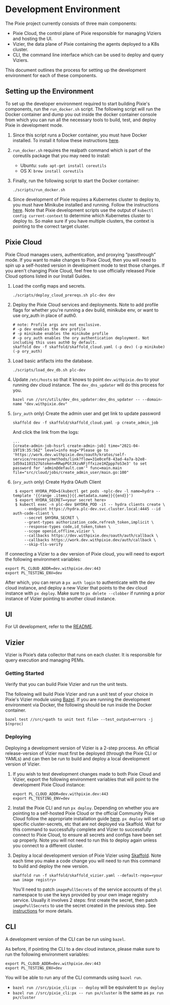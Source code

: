 # Development Environment

The Pixie project currently consists of three main components:

- Pixie Cloud, the control plane of Pixie responsible for managing Viziers and hosting the UI.
- Vizier, the data plane of Pixie containing the agents deployed to a K8s cluster.
- CLI, the command line interface which can be used to deploy and query Viziers.

This document outlines the process for setting up the development environment for each of these components.

## Setting up the Environment
To set up the developer environment required to start building Pixie's components, run the `run_docker.sh` script. The following script will run the Docker container and dump you out inside the docker container console from which you can run all the necessary tools to build, test, and deploy Pixie in development mode.

1. Since this script runs a Docker container, you must have Docker installed. To install it follow these instructions [here](https://docs.docker.com/get-docker/).

2. `run_docker.sh` requires the realpath command which is part of the coreutils package that you may need to install:
    * Ubuntu: `sudo apt-get install coreutils`
    * OS X: `brew install coreutils`

3. Finally, run the following script to start the Docker container:
    ```
    ./scripts/run_docker.sh
    ```

4. Since development of Pixie requires a Kubernetes cluster to deploy to, you must have Minikube installed and running. Follow the instructions [here](https://docs.px.dev/installing-pixie/setting-up-k8s/minikube-setup/). Note that Pixie development scripts use the output of `kubectl config current-context` to determine which Kubernetes cluster to deploy to. So make sure if you have multiple clusters, the context is pointing to the correct target cluster.


## Pixie Cloud
Pixie Cloud manages users, authentication, and proxying “passthrough” mode. If you want to make changes to Pixie Cloud, then you will need to spin up a self-hosted version in development mode to test those changes. If you aren't changing Pixie Cloud, feel free to use officially released Pixie Cloud options listed in our Install Guides.

1. Load the config maps and secrets.

    ```
    ./scripts/deploy_cloud_prereqs.sh plc-dev dev
    ```
2. Deploy the Pixie Cloud services and deployments. Note to add profile flags for whether you're running a dev build, minikube env, or want to use ory_auth in place of auth0.

    ```
    # note: Profile args are not exclusive.
    # -p dev enables the dev profile
    # -p minikube enables the minikube profile
    # -p ory_auth enables the ory authentication deployment. Not including this uses auth0 by default.
    skaffold dev -f skaffold/skaffold_cloud.yaml (-p dev) (-p minikube) (-p ory_auth)
    ```
3. Load basic artifacts into the database.

    ```
    ./scripts/load_dev_db.sh plc-dev
    ```
4. Update `/etc/hosts` so that it knows to point `dev.withpixie.dev` to your running dev cloud instance. The `dev_dns_updater` will do this process for you.

    ```
    bazel run //src/utils/dev_dns_updater:dev_dns_updater -- --domain-name "dev.withpixie.dev"
    ```

5. (`ory_auth` only) Create the admin user and get link to update password
    ```
    skaffold dev -f skaffold/skaffold_cloud.yaml -p create_admin_job
    ```
    And click the link from the logs:
    ```
    ...
    [create-admin-job-hssrl create-admin-job] time="2021-04-19T19:35:56Z" level=info msg="Please go to 'https://work.dev.withpixie.dev/oauth/kratos/self-service/recovery/methods/link?flow=31e0cef8-43ad-4a7a-b2e8-1d59a1101527&token=RRwpPGtJXzuNFjffxize1HZppp7oS3e3' to set password for 'admin@default.com'" func=main.main file="src/cloud/jobs/create_admin_user/main.go:100"
    ```
6. (`ory_auth` only) Create Hydra OAuth Client
   ```
    $ export HYDRA_POD=$(kubectl get pods -nplc-dev -l name=hydra --template '{{range .items}}{{.metadata.name}}{{end}}')
    $ export HYDRA_SECRET=<your secret here>
    $ kubectl exec -n plc-dev $HYDRA_POD -it -- hydra clients create \
        --endpoint https://hydra.plc-dev.svc.cluster.local:4445 --id auth-code-client \
        --secret $HYDRA_SECRET \
        --grant-types authorization_code,refresh_token,implicit \
        --response-types code,id_token,token \
        --scope openid,offline,vizier \
        --callbacks https://dev.withpixie.dev/oauth/auth/callback \
        --callbacks https://work.dev.withpixie.dev/auth/callback \
        --skip-tls-verify
    ```

If connecting a Vizier to a dev version of Pixie cloud, you will need to export the following environment variables:

```
export PL_CLOUD_ADDR=dev.withpixie.dev:443
export PL_TESTING_ENV=dev
```

After which, you can rerun a `px auth login` to authenticate with the dev cloud instance, and deploy a new Vizier that points to the dev cloud instance with `px deploy`.
Make sure to `px delete --clobber` if running a prior instance of Vizier pointing to another cloud instance.

## UI
For UI development, refer to the [README](https://github.com/pixie-io/pixie/blob/main/src/ui/README.md).

## Vizier
Vizier is Pixie’s data collector that runs on each cluster. It is responsible for query execution and managing PEMs.

### Getting Started
Verify that you can build Pixie Vizier and run the unit tests.

The following will build Pixie Vizier and run a unit test of your choice in Pixie's Vizier module using [Bazel](https://bazel.build/). If you are running the development environment via Docker, the following should be run inside the Docker container.

```
bazel test //src/<path to unit test file> --test_output=errors -j $(nproc)
```

### Deploying
Deploying a development version of Vizier is a 2-step process. An official release-version of Vizier must first be deployed (through the Pixie CLI or YAMLs) and can then be run to build and deploy a local development version of Vizier.

1. If you wish to test development changes made to both Pixie Cloud and Vizier, export the following environment variables that will point to the development Pixie Cloud instance:

    ```
    export PL_CLOUD_ADDR=dev.withpixie.dev:443
    export PL_TESTING_ENV=dev
    ```

2. Install the Pixie CLI and run `px deploy`. Depending on whether you are pointing to a self-hosted Pixie Cloud or the official Community Pixie Cloud follow the appropriate installation guide [here](https://docs.px.dev/installing-pixie/install-guides/). `px deploy` will set up specific cluster-secrets, etc that are not deployed via Skaffold. Wait for this command to successfully complete and Vizier to successfully connect to Pixie Cloud, to ensure all secrets and configs have been set up properly. Note you will not need to run this to deploy again unless you connect to a different cluster.

3. Deploy a local development version of Pixie Vizier using  [Skaffold](https://skaffold.dev/). Note each time you make a code change you will need to run this command to build and deploy the new version.

   ```
   skaffold run -f skaffold/skaffold_vizier.yaml --default-repo=<your own image registry>
   ```

   You'll need to patch `imagePullSecrets` of the service accounts of the `pl` namespace to use the
   keys provided by your own image registry service. Usually it involves 2 steps: first create the
   secret, then patch `imagePullSecrets` to use the secret created in the previous step.
   See [instructions](https://kubernetes.io/docs/tasks/configure-pod-container/configure-service-account/#add-imagepullsecrets-to-a-service-account)
   for more details.


## CLI

A development version of the CLI can be run using `bazel`.

As before, if pointing the CLI to a dev cloud instance, please make sure to run the following environment variables:

```
export PL_CLOUD_ADDR=dev.withpixie.dev:443
export PL_TESTING_ENV=dev
```

You will be able to run any of the CLI commands using `bazel run`.

- `bazel run //src/pixie_cli:px -- deploy` will be equivalent to `px deploy`
- `bazel run //src/pixie_cli:px -- run px/cluster` is the same as `px run px/cluster`
